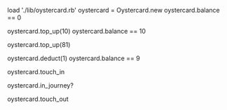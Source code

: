 <!-- In order to use public transport
As a customer
I want money on my card -->

load './lib/oystercard.rb'
oystercard = Oystercard.new
oystercard.balance == 0

<!-- In order to keep using public transport
as a customer
I want to add money to my card -->
oystercard.top_up(10)
oystercard.balance == 10 <!-- true! -->

<!-- In order to protect my money from theft or loss
As a customer
I want a maximum limit of 90 on my card -->
 oystercard.top_up(81)
 <!--raise_error-->
oystercard.deduct(1)
oystercard.balance == 9

<!-- In order to get through the barriers.
As a customer
I need to touch in and out. -->
oystercard.touch_in
<!-- returns true -->
oystercard.in_journey?
<!-- returns true -->
oystercard.touch_out
<!-- returns false -->

<!-- In order to pay for my journey
As a customer
I need to have the minimum amount (£1) for a single journey. -->
